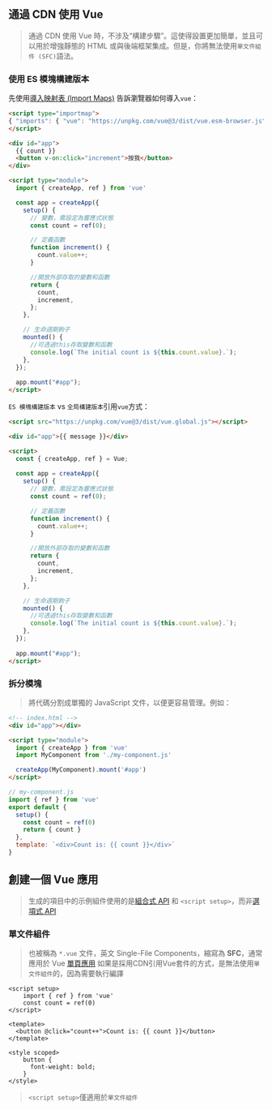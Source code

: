 
## 通過 CDN 使用 Vue

>通過 CDN 使用 Vue 時，不涉及“構建步驟”。這使得設置更加簡單，並且可以用於增強靜態的 HTML 或與後端框架集成。但是，你將無法使用`單文件組件 (SFC)`語法。

### 使用 ES 模塊構建版本

先使用[導入映射表 (Import Maps)](https://caniuse.com/import-maps) 告訴瀏覽器如何導入`vue`：

```html
<script type="importmap"> 
{ "imports": { "vue": "https://unpkg.com/vue@3/dist/vue.esm-browser.js" } } 
</script>
```

```html
<div id="app">
  {{ count }}
  <button v-on:click="increment">按我</button>
</div>

<script type="module">
  import { createApp, ref } from 'vue'

  const app = createApp({
	setup() {
	  // 變數，需設定為響應式狀態
	  const count = ref(0);

	  // 定義函數
	  function increment() {
        count.value++;
      }

	  //開放外部存取的變數和函數
	  return {
		count,
		increment,
	  };
	},

	// 生命週期鉤子
	mounted() {
	  //可透過this存取變數和函數
	  console.log(`The initial count is ${this.count.value}.`);
	},
  });
  
  app.mount("#app");
</script>
```

 `ES 模塊構建版本` vs `全局構建版本`引用`vue`方式：
```html
<script src="https://unpkg.com/vue@3/dist/vue.global.js"></script>

<div id="app">{{ message }}</div>

<script>
  const { createApp, ref } = Vue;
  
  const app = createApp({
	setup() {
	  // 變數，需設定為響應式狀態
	  const count = ref(0);

	  // 定義函數
	  function increment() {
        count.value++;
      }

	  //開放外部存取的變數和函數
	  return {
		count,
		increment,
	  };
	},

	// 生命週期鉤子
	mounted() {
	  //可透過this存取變數和函數
	  console.log(`The initial count is ${this.count.value}.`);
	},
  });
  
  app.mount("#app");
</script>
```

### 拆分模塊

> 將代碼分割成單獨的 JavaScript 文件，以便更容易管理。例如：

```html
<!-- index.html -->
<div id="app"></div>

<script type="module">
  import { createApp } from 'vue'
  import MyComponent from './my-component.js'

  createApp(MyComponent).mount('#app')
</script>
```

```javascript
// my-component.js
import { ref } from 'vue'
export default {
  setup() {
    const count = ref(0)
    return { count }
  },
  template: `<div>Count is: {{ count }}</div>`
}
```

## 創建一個 Vue 應用

> 生成的項目中的示例組件使用的是[組合式 API](https://zh-hk.vuejs.org/guide/introduction.html#composition-api) 和 `<script setup>`，而非[選項式 API](https://zh-hk.vuejs.org/guide/introduction.html#options-api)

### 單文件組件

> 也被稱為 `*.vue` 文件，英文 Single-File Components，縮寫為 **SFC**，通常應用於 Vue [單頁應用](https://zh-hk.vuejs.org/guide/extras/ways-of-using-vue.html#single-page-application-spa)
> 如果是採用CDN引用Vue套件的方式，是無法使用`單文件組件`的，因為需要執行編譯

```vue
<script setup>
	import { ref } from 'vue'
	const count = ref(0)
</script>

<template>
  <button @click="count++">Count is: {{ count }}</button>
</template>

<style scoped>
	button {
	  font-weight: bold;
	}
</style>
```

> `<script setup>`僅適用於`單文件組件`

